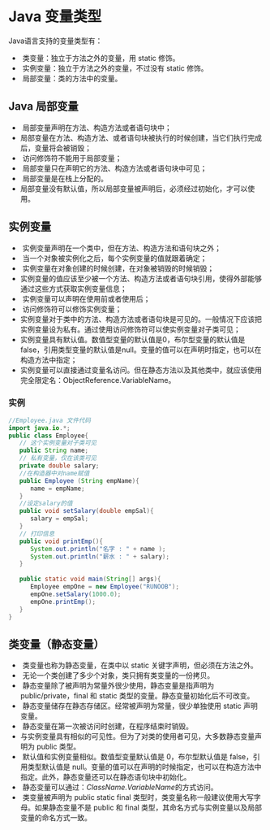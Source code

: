 # Java 变量类型

Java语言支持的变量类型有：

- ​		类变量：独立于方法之外的变量，用 static 修饰。
- ​		实例变量：独立于方法之外的变量，不过没有 static 修饰。  
- ​		局部变量：类的方法中的变量。

## Java 局部变量

- ​		局部变量声明在方法、构造方法或者语句块中；
- ​		局部变量在方法、构造方法、或者语句块被执行的时候创建，当它们执行完成后，变量将会被销毁；
- ​		访问修饰符不能用于局部变量；
- ​		局部变量只在声明它的方法、构造方法或者语句块中可见；
- ​		局部变量是在栈上分配的。
- ​		局部变量没有默认值，所以局部变量被声明后，必须经过初始化，才可以使用。

## 实例变量

- ​		实例变量声明在一个类中，但在方法、构造方法和语句块之外；
- ​		当一个对象被实例化之后，每个实例变量的值就跟着确定；
- ​		实例变量在对象创建的时候创建，在对象被销毁的时候销毁；
- ​		实例变量的值应该至少被一个方法、构造方法或者语句块引用，使得外部能够通过这些方式获取实例变量信息；
- ​		实例变量可以声明在使用前或者使用后；
- ​		访问修饰符可以修饰实例变量；
- ​		实例变量对于类中的方法、构造方法或者语句块是可见的。一般情况下应该把实例变量设为私有。通过使用访问修饰符可以使实例变量对子类可见；
- ​		实例变量具有默认值。数值型变量的默认值是0，布尔型变量的默认值是false，引用类型变量的默认值是null。变量的值可以在声明时指定，也可以在构造方法中指定；
- ​		实例变量可以直接通过变量名访问。但在静态方法以及其他类中，就应该使用完全限定名：ObjectReference.VariableName。

### 实例

```java
//Employee.java 文件代码
import java.io.*;
public class Employee{
   // 这个实例变量对子类可见
   public String name;
   // 私有变量，仅在该类可见
   private double salary;
   //在构造器中对name赋值
   public Employee (String empName){
      name = empName;
   }
   //设定salary的值
   public void setSalary(double empSal){
      salary = empSal;
   }  
   // 打印信息
   public void printEmp(){
      System.out.println("名字 : " + name );
      System.out.println("薪水 : " + salary);
   }
 
   public static void main(String[] args){
      Employee empOne = new Employee("RUNOOB");
      empOne.setSalary(1000.0);
      empOne.printEmp();
   }
}
```

## 类变量（静态变量）

- ​		类变量也称为静态变量，在类中以 static 关键字声明，但必须在方法之外。
- ​		无论一个类创建了多少个对象，类只拥有类变量的一份拷贝。
- ​		静态变量除了被声明为常量外很少使用，静态变量是指声明为 public/private，final 和 static 类型的变量。静态变量初始化后不可改变。
- ​		静态变量储存在静态存储区。经常被声明为常量，很少单独使用 static 声明变量。
- ​		静态变量在第一次被访问时创建，在程序结束时销毁。
- ​		与实例变量具有相似的可见性。但为了对类的使用者可见，大多数静态变量声明为 public 类型。
- ​		默认值和实例变量相似。数值型变量默认值是 0，布尔型默认值是 false，引用类型默认值是 null。变量的值可以在声明的时候指定，也可以在构造方法中指定。此外，静态变量还可以在静态语句块中初始化。
- ​		静态变量可以通过：*ClassName.VariableName*的方式访问。
- ​		类变量被声明为 public static final 类型时，类变量名称一般建议使用大写字母。如果静态变量不是 public 和 final 类型，其命名方式与实例变量以及局部变量的命名方式一致。